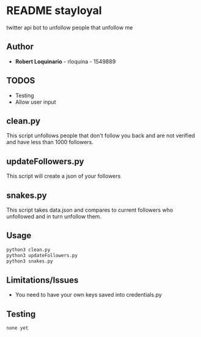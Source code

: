 # README stayloyal
twitter api bot to unfollow people that unfollow me

## Author

- **Robert Loquinario** - rloquina - 1549889

## TODOS

- Testing
- Allow user input

## clean.py
This script unfollows people that don't follow you back and are not verified and have less than 1000 followers.

## updateFollowers.py

This script will create a json of your followers

## snakes.py
This script takes data.json and compares to current followers who unfollowed and in turn unfollow them.

## Usage

```bash
python3 clean.py
python3 updateFollowers.py
python3 snakes.py
```

## Limitations/Issues

- You need to have your own keys saved into credentials.py

## Testing

```bash
none yet
```
